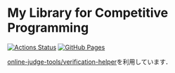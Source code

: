 # My Library for Competitive Programming

[![Actions Status](https://github.com/snowyuki31/competitive-programming-library/workflows/verify/badge.svg)](https://github.com/snowyuki31/competitive-programming-library/actions) [![GitHub Pages](https://img.shields.io/static/v1?label=GitHub+Pages&message=+&color=brightgreen&logo=github)](https://snowyuki31.github.io/competitive-programming-library/) 

[online-judge-tools/verification-helper](https://github.com/online-judge-tools/verification-helper)を利用しています．

